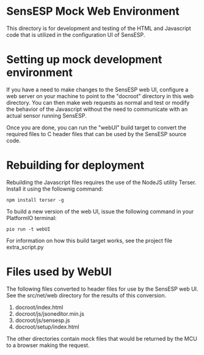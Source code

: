 # SensESP Mock Web Environment

This directory is for development and testing of the HTML and Javascript code that is utilized in the
configuration UI of SensESP.  

# Setting up mock development environment

If you have a need to make changes to the SensESP web UI, configure a web server on your machine
to point to the "docroot" directory in this web directory.  You can then make web requests as normal
and test or modify the behavior of the Javascript without the need to communicate with an actual
sensor running SensESP.

Once you are done, you can run the "webUI" build target to convert the required files to C header files
that can be used by the SensESP source code.


# Rebuilding for deployment

Rebuilding the Javascript files requires the use of the NodeJS utility Terser.  Install it using
the follownig command:

`npm install terser -g`


To build a new version of the web UI, issue the following command in your PlatformIO terminal:

`pio run -t webUI`

For information on how this build target works, see the project file extra_script.py

# Files used by WebUI

The following files converted to header files for use by the SensESP web UI.  See the 
src/net/web directory for the results of this conversion.

1. docroot/index.html
1. docroot/js/jsoneditor.min.js
1. docroot/js/sensesp.js
1. docroot/setup/index.html

The other directories contain mock files that would be returned by the MCU to a browser making the request.
